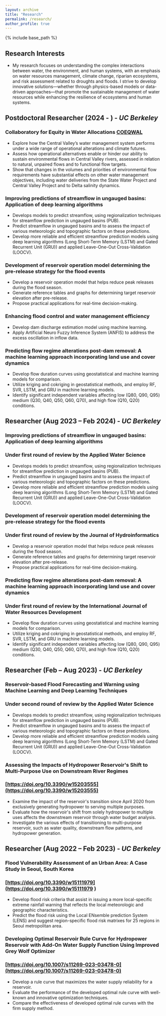 ```yaml
---
layout: archive
title: "Research"
permalink: /research/
author_profile: true
---
```


{% include base_path %}

## Research Interests
* My research focuses on understanding the complex interactions between water, the environment, and human systems, with an emphasis on water resources management, climate change, riparian ecosystems, and risk assessment related to droughts and floods. I strive to develop innovative solutions—whether through physics-based models or data-driven approaches—that promote the sustainable management of water resources while enhancing the resilience of ecosystems and human systems.

## Postdoctoral Researcher (2024 - ) - _UC Berkeley_
### Collaboratory for Equity in Water Allocations [COEQWAL](https://live-coeqwal-ca.pantheon.berkeley.edu/)
*	Explore how the Central Valley’s water management system performs under a wide range of operational alterations and climate futures. 
*	Assess how operational alternatives enable or hinder our ability to sustain environmental flows in Central Valley rivers, assessed in relation to natural, unpaired flows and to functional flow targets. 
*	Show that changes in the volumes and priorities of environmental flow requirements have substantial effects on other water management objectives, including water deliveries from the State Water Project and Central Valley Project and to Delta salinity dynamics.

### Improving predictions of streamflow in ungauged basins: Application of deep learning algorithms
*	Develops models to predict streamflow, using regionalization techniques for streamflow prediction in ungauged basins (PUB).
*	Predict streamflow in ungauged basins and to assess the impact of various meteorologic and topographic factors on these predictions. 
*	Develop more reliable and efficient streamflow prediction models using deep learning algorithms (Long Short-Term Memory (LSTM) and Gated Recurrent Unit (GRU)) and applied Leave-One-Out Cross-Validation (LOOCV).

### Development of reservoir operation model determining the pre-release strategy for the flood events
*	Develop a reservoir operation model that helps reduce peak releases during the flood season.
*	Generate reference tables and graphs for determining target reservoir elevation after pre-release.
*	Propose practical applications for real-time decision-making.

### Enhancing flood control and water management efficiency
*	Develop dam discharge estimation model using machine learning. 
*	Apply Artificial Neuro Fuzzy Inference System (ANFIS) to address the excess oscillation in inflow data.

### Predicting flow regime alterations post-dam removal: A machine learning approach incorporating land use and cover dynamics
*	Develop flow duration curves using geostatistical and machine learning models for comparison.
*	Utilize kriging and cokriging in geostatistical methods, and employ RF, SVR, LSTM, and GRU in machine learning models.
*	Identify significant independent variables affecting low (Q80, Q90, Q95) medium (Q30, Q40, Q50, Q60, Q70), and high flow (Q10, Q20) conditions. 

## Researcher (Aug 2023 – Feb 2024) - _UC Berkeley_
### Improving predictions of streamflow in ungauged basins: Application of deep learning algorithms
### Under first round of review by the Applied Water Science
*	Develops models to predict streamflow, using regionalization techniques for streamflow prediction in ungauged basins (PUB).
*	Predict streamflow in ungauged basins and to assess the impact of various meteorologic and topographic factors on these predictions. 
* Develop more reliable and efficient streamflow prediction models using deep learning algorithms (Long Short-Term Memory (LSTM) and Gated Recurrent Unit (GRU)) and applied Leave-One-Out Cross-Validation (LOOCV).

### Development of reservoir operation model determining the pre-release strategy for the flood events
### Under first round of review by the Journal of Hydroinformatics
*	Develop a reservoir operation model that helps reduce peak releases during the flood season.
*	Generate reference tables and graphs for determining target reservoir elevation after pre-release.
*	Propose practical applications for real-time decision-making.

### Predicting flow regime alterations post-dam removal: A machine learning approach incorporating land use and cover dynamics
### Under first round of review by the International Journal of Water Resources Development
*	Develop flow duration curves using geostatistical and machine learning models for comparison.
*	Utilize kriging and cokriging in geostatistical methods, and employ RF, SVR, LSTM, and GRU in machine learning models.
*	Identify significant independent variables affecting low (Q80, Q90, Q95) medium (Q30, Q40, Q50, Q60, Q70), and high flow (Q10, Q20) conditions. 

## Researcher (Feb – Aug 2023) - _UC Berkeley_
### Reservoir-based Flood Forecasting and Warning using Machine Learning and Deep Learning Techniques
### Under second round of review by the Applied Water Science
*	Develops models to predict streamflow, using regionalization techniques for streamflow prediction in ungauged basins (PUB).
*	Predict streamflow in ungauged basins and to assess the impact of various meteorologic and topographic factors on these predictions. 
*	Develop more reliable and efficient streamflow prediction models using deep learning algorithms (Long Short-Term Memory (LSTM) and Gated Recurrent Unit (GRU)) and applied Leave-One-Out Cross-Validation (LOOCV).

### Assessing the Impacts of Hydropower Reservoir's Shift to Multi-Purpose Use on Downstream River Regimes
### [https://doi.org/10.3390/w15203555](https://doi.org/10.3390/w15203555)
*	Examine the impact of the reservoir's transition since April 2020 from exclusively generating hydropower to serving multiple purposes.
*	Evaluate how the reservoir's shift from solely hydropower to multiple uses affects the downstream reservoir through water budget analysis.
*	Investigate the various effects of transitioning to multi-purpose reservoir, such as water quality, downstream flow patterns, and hydropower generation.

## Researcher (Aug 2022 – Feb 2023) - _UC Berkeley_
### Flood Vulnerability Assessment of an Urban Area: A Case Study in Seoul, South Korea
### [https://doi.org/10.3390/w15111979](https://doi.org/10.3390/w15111979 )
*	Develop flood risk criteria that assist in issuing a more local-specific extreme rainfall warning that reflects the local meteorologic and geographic characteristics.
*	Predict the flood risk using the Local ENsemble prediction System (LENS) and suggest region-specific flood risk matrixes for 25 regions in Seoul metropolitan area.

### Developing Optimal Reservoir Rule Curve for Hydropower Reservoir with Add-On Water Supply Function Using Improved Grey Wolf Optimizer
### [https://doi.org/10.1007/s11269-023-03478-0](https://doi.org/10.1007/s11269-023-03478-0)
*	Develop a rule curve that maximizes the water supply reliability for a reservoir.
*	Evaluate the performance of the developed optimal rule curve with well-known and innovative optimization techniques.
*	Compare the effectiveness of developed optimal rule curves with the firm supply method.
